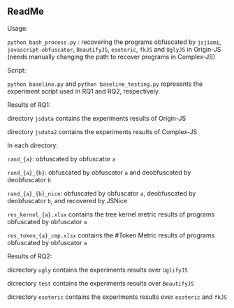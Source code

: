 ## ReadMe

Usage:

`python bash_process.py` : recovering the programs obfuscated by `jsjiami`, `javascript-obfuscator`, `BeautifyJS`, `esoteric`, `fkJS` and `UglyJS` in Origin-JS (needs manually changing the path to recover programs in Complex-JS)

Script:

`python baseline.py` and `python baseline_testing.py` represents the experiment script used in RQ1 and RQ2, respectively.

Results of RQ1:

directory `jsdata` contains the experiments results of Origin-JS

directory `jsdata2` contains the experiments results of Complex-JS

In each directory:

`rand_{a}`: obfuscated by obfuscator `a`

`rand_{a}_{b}`: obfuscated by obfuscator `a` and deobfuscated by deobfuscator `b`

`rand_{a}_{b}_nice`: obfuscated by obfuscator `a`, deobfuscated by deobfuscator `b`, and recovered by JSNice

`res_kernel_{a}.xlsx` contains the tree kernel metric results of programs obfuscated by obfuscator `a`

`res_token_{a}_cmp.xlsx` contains the #Token Metric results of programs obfuscated by obfuscator `a`

Results of RQ2:

dicrectory `ugly` contains the experiments results over `UglifyJS`

dicrectory `test` contains the experiments results over `BeautifyJS`

dicrectory `esoteric` contains the experiments results over `esoteric` and `fkJS`

